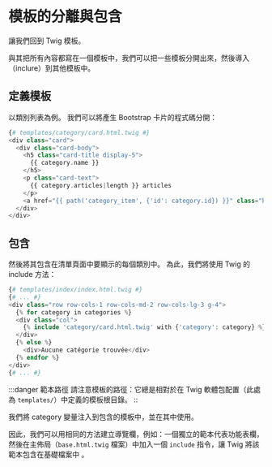 # 模板的分離與包含

讓我們回到 Twig 模板。

與其把所有內容都寫在一個模板中，我們可以把一些模板分開出來，然後導入（inclure）到其他模板中。

## 定義模板

以類別列表為例。 我們可以將產生 Bootstrap 卡片的程式碼分開：

```php
{# templates/category/card.html.twig #}
<div class="card">
  <div class="card-body">
    <h5 class="card-title display-5">
      {{ category.name }}
    </h5>
    <p class="card-text">
      {{ category.articles|length }} articles
    </p>
    <a href="{{ path('category_item', {'id': category.id}) }}" class="btn btn-primary">Voir</a>
  </div>
</div>
```

## 包含

然後將其包含在清單頁面中要顯示的每個類別中。 為此，我們將使用 Twig 的 include 方法：

```php
{# templates/index/index.html.twig #}
{# ... #}
<div class="row row-cols-1 row-cols-md-2 row-cols-lg-3 g-4">
  {% for category in categories %}
  <div class="col">
    {% include 'category/card.html.twig' with {'category': category} %}
  </div>
  {% else %}
    <div>Aucune catégorie trouvée</div>
  {% endfor %}
</div>
{# ... #}
```

:::danger 範本路徑
請注意模板的路徑：它總是相對於在 Twig 軟體包配置（此處為 `templates/`）中定義的模板根目錄。
::

我們將 category 變量注入到包含的模板中，並在其中使用。

因此，我們可以用相同的方法建立導覽欄，例如：一個獨立的範本代表功能表欄，然後在主佈局（`base.html.twig` 檔案）中加入一個 `include` 指令，讓 Twig 將該範本包含在基礎檔案中 。
